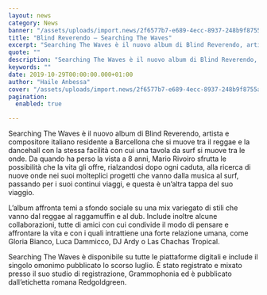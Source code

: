 ```yaml
---
layout: news
category: News
banner: "/assets/uploads/import.news/2f6577b7-e689-4ecc-8937-248b9f8755a3-640x640.jpg"
title: "Blind Reverendo – Searching The Waves"
excerpt: "Searching The Waves è il nuovo album di Blind Reverendo, artista e compositore italiano residente a Barcellona che si muove tra il reggae e la dancehall con la stessa facilità con cui una tavola da surf si muove tra le onde. Da quando ha perso la vista a 8 anni, Mario Rivoiro sfrutta le possibilità [&hellip"
quote: ""
description: "Searching The Waves è il nuovo album di Blind Reverendo, artista e compositore italiano residente a Barcellona che si muove tra il reggae e la dancehall con la stessa facilità con cui una tavola da surf si muove tra le onde. Da quando ha perso la vista a 8 anni, Mario Rivoiro sfrutta le possibilità [&hellip"
keywords: ""
date: 2019-10-29T00:00:00.000+01:00
author: "Haile Anbessa"
cover: "/assets/uploads/import.news/2f6577b7-e689-4ecc-8937-248b9f8755a3-640x640.jpg"
pagination:
  enabled: true

---
```


Searching The Waves è il nuovo album di Blind Reverendo, artista e compositore italiano residente a Barcellona che si muove tra il reggae e la dancehall con la stessa facilità con cui una tavola da surf si muove tra le onde. Da quando ha perso la vista a 8 anni, Mario Rivoiro sfrutta le possibilità che la vita gli offre, rialzandosi dopo ogni caduta, alla ricerca di nuove onde nei suoi molteplici progetti che vanno dalla musica al surf, passando per i suoi continui viaggi, e questa è un’altra tappa del suo viaggio.

L’album affronta temi a sfondo sociale su una mix variegato di stili che vanno dal reggae al raggamuffin e al dub. Include inoltre alcune collaborazioni, tutte di amici con cui condivide il modo di pensare e affrontare la vita e con i quali intrattiene una forte relazione umana, come Gloria Bianco, Luca Dammicco, DJ Ardy o Las Chachas Tropical.

Searching The Waves è disponibile su tutte le piattaforme digitali e include il singolo omonimo pubblicato lo scorso luglio. È stato registrato e mixato presso il suo studio di registrazione, Grammophonia ed è pubblicato dall’etichetta romana Redgoldgreen.
